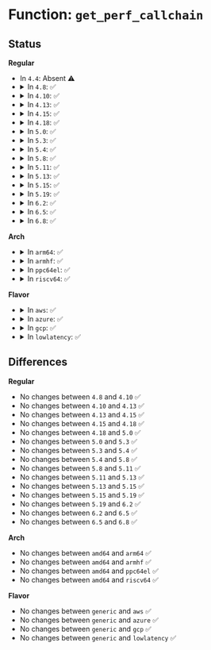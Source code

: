 # Function: <code>get_perf_callchain</code>

## Status
<b>Regular</b>
<ul>
<li>
In <code>4.4</code>: Absent ⚠️
</li>
<li>
<details>
<summary>In <code>4.8</code>: ✅</summary>

```c
struct perf_callchain_entry *get_perf_callchain(struct pt_regs *regs, u32 init_nr, bool kernel, bool user, u32 max_stack, bool crosstask, bool add_mark);
```

**Collision:** Unique Global

**Inline:** No

**Transformation:** False

**Instances:**

```
In kernel/events/callchain.c (ffffffff81198530)
Location: kernel/events/callchain.c:195
Inline: False
Direct callers:
  - kernel/bpf/stackmap.c:bpf_get_stackid
  - kernel/events/callchain.c:perf_callchain
```
**Symbols:**

```
ffffffff81198530-ffffffff81198753: get_perf_callchain (STB_GLOBAL)
```
</details>
</li>
<li>
<details>
<summary>In <code>4.10</code>: ✅</summary>

```c
struct perf_callchain_entry *get_perf_callchain(struct pt_regs *regs, u32 init_nr, bool kernel, bool user, u32 max_stack, bool crosstask, bool add_mark);
```

**Collision:** Unique Global

**Inline:** No

**Transformation:** False

**Instances:**

```
In kernel/events/callchain.c (ffffffff811a7f10)
Location: kernel/events/callchain.c:195
Inline: False
Direct callers:
  - kernel/bpf/stackmap.c:bpf_get_stackid
  - kernel/events/callchain.c:perf_callchain
```
**Symbols:**

```
ffffffff811a7f10-ffffffff811a8133: get_perf_callchain (STB_GLOBAL)
```
</details>
</li>
<li>
<details>
<summary>In <code>4.13</code>: ✅</summary>

```c
struct perf_callchain_entry *get_perf_callchain(struct pt_regs *regs, u32 init_nr, bool kernel, bool user, u32 max_stack, bool crosstask, bool add_mark);
```

**Collision:** Unique Global

**Inline:** No

**Transformation:** False

**Instances:**

```
In kernel/events/callchain.c (ffffffff811af660)
Location: kernel/events/callchain.c:197
Inline: False
Direct callers:
  - kernel/bpf/stackmap.c:bpf_get_stackid
  - kernel/events/callchain.c:perf_callchain
```
**Symbols:**

```
ffffffff811af660-ffffffff811af8f7: get_perf_callchain (STB_GLOBAL)
```
</details>
</li>
<li>
<details>
<summary>In <code>4.15</code>: ✅</summary>

```c
struct perf_callchain_entry *get_perf_callchain(struct pt_regs *regs, u32 init_nr, bool kernel, bool user, u32 max_stack, bool crosstask, bool add_mark);
```

**Collision:** Unique Global

**Inline:** No

**Transformation:** False

**Instances:**

```
In kernel/events/callchain.c (ffffffff811c31f0)
Location: kernel/events/callchain.c:197
Inline: False
Direct callers:
  - kernel/bpf/stackmap.c:bpf_get_stackid
  - kernel/events/callchain.c:perf_callchain
```
**Symbols:**

```
ffffffff811c31f0-ffffffff811c349d: get_perf_callchain (STB_GLOBAL)
```
</details>
</li>
<li>
<details>
<summary>In <code>4.18</code>: ✅</summary>

```c
struct perf_callchain_entry *get_perf_callchain(struct pt_regs *regs, u32 init_nr, bool kernel, bool user, u32 max_stack, bool crosstask, bool add_mark);
```

**Collision:** Unique Global

**Inline:** No

**Transformation:** False

**Instances:**

```
In kernel/events/callchain.c (ffffffff811e3590)
Location: kernel/events/callchain.c:179
Inline: False
Direct callers:
  - kernel/bpf/stackmap.c:bpf_get_stack
  - kernel/bpf/stackmap.c:bpf_get_stackid
  - kernel/events/core.c:perf_callchain
```
**Symbols:**

```
ffffffff811e3590-ffffffff811e37fe: get_perf_callchain (STB_GLOBAL)
```
</details>
</li>
<li>
<details>
<summary>In <code>5.0</code>: ✅</summary>

```c
struct perf_callchain_entry *get_perf_callchain(struct pt_regs *regs, u32 init_nr, bool kernel, bool user, u32 max_stack, bool crosstask, bool add_mark);
```

**Collision:** Unique Global

**Inline:** No

**Transformation:** False

**Instances:**

```
In kernel/events/callchain.c (ffffffff811f3a50)
Location: kernel/events/callchain.c:179
Inline: False
Direct callers:
  - kernel/bpf/stackmap.c:bpf_get_stack
  - kernel/bpf/stackmap.c:bpf_get_stackid
  - kernel/events/core.c:perf_callchain
```
**Symbols:**

```
ffffffff811f3a50-ffffffff811f3ccc: get_perf_callchain (STB_GLOBAL)
```
</details>
</li>
<li>
<details>
<summary>In <code>5.3</code>: ✅</summary>

```c
struct perf_callchain_entry *get_perf_callchain(struct pt_regs *regs, u32 init_nr, bool kernel, bool user, u32 max_stack, bool crosstask, bool add_mark);
```

**Collision:** Unique Global

**Inline:** No

**Transformation:** False

**Instances:**

```
In kernel/events/callchain.c (ffffffff8120b740)
Location: kernel/events/callchain.c:178
Inline: False
Direct callers:
  - kernel/bpf/stackmap.c:bpf_get_stack
  - kernel/bpf/stackmap.c:bpf_get_stackid
  - kernel/events/core.c:perf_callchain
```
**Symbols:**

```
ffffffff8120b740-ffffffff8120b9b0: get_perf_callchain (STB_GLOBAL)
```
</details>
</li>
<li>
<details>
<summary>In <code>5.4</code>: ✅</summary>

```c
struct perf_callchain_entry *get_perf_callchain(struct pt_regs *regs, u32 init_nr, bool kernel, bool user, u32 max_stack, bool crosstask, bool add_mark);
```

**Collision:** Unique Global

**Inline:** No

**Transformation:** False

**Instances:**

```
In kernel/events/callchain.c (ffffffff81218a20)
Location: kernel/events/callchain.c:178
Inline: False
Direct callers:
  - kernel/bpf/stackmap.c:bpf_get_stack
  - kernel/bpf/stackmap.c:bpf_get_stackid
  - kernel/events/core.c:perf_callchain
```
**Symbols:**

```
ffffffff81218a20-ffffffff81218c90: get_perf_callchain (STB_GLOBAL)
```
</details>
</li>
<li>
<details>
<summary>In <code>5.8</code>: ✅</summary>

```c
struct perf_callchain_entry *get_perf_callchain(struct pt_regs *regs, u32 init_nr, bool kernel, bool user, u32 max_stack, bool crosstask, bool add_mark);
```

**Collision:** Unique Global

**Inline:** No

**Transformation:** False

**Instances:**

```
In kernel/events/callchain.c (ffffffff81244760)
Location: kernel/events/callchain.c:178
Inline: False
Direct callers:
  - kernel/bpf/stackmap.c:bpf_get_stack
  - kernel/bpf/stackmap.c:bpf_get_stackid
  - kernel/events/core.c:perf_callchain
```
**Symbols:**

```
ffffffff81244760-ffffffff8124496b: get_perf_callchain (STB_GLOBAL)
```
</details>
</li>
<li>
<details>
<summary>In <code>5.11</code>: ✅</summary>

```c
struct perf_callchain_entry *get_perf_callchain(struct pt_regs *regs, u32 init_nr, bool kernel, bool user, u32 max_stack, bool crosstask, bool add_mark);
```

**Collision:** Unique Global

**Inline:** No

**Transformation:** False

**Instances:**

```
In kernel/events/callchain.c (ffffffff8124ee20)
Location: kernel/events/callchain.c:180
Inline: False
Direct callers:
  - kernel/bpf/stackmap.c:__bpf_get_stack
  - kernel/bpf/stackmap.c:bpf_get_stackid
  - kernel/events/core.c:perf_callchain
```
**Symbols:**

```
ffffffff8124ee20-ffffffff8124efbc: get_perf_callchain (STB_GLOBAL)
```
</details>
</li>
<li>
<details>
<summary>In <code>5.13</code>: ✅</summary>

```c
struct perf_callchain_entry *get_perf_callchain(struct pt_regs *regs, u32 init_nr, bool kernel, bool user, u32 max_stack, bool crosstask, bool add_mark);
```

**Collision:** Unique Global

**Inline:** No

**Transformation:** False

**Instances:**

```
In kernel/events/callchain.c (ffffffff81253730)
Location: kernel/events/callchain.c:180
Inline: False
Direct callers:
  - kernel/bpf/stackmap.c:__bpf_get_stack
  - kernel/bpf/stackmap.c:bpf_get_stackid
  - kernel/events/core.c:perf_callchain
```
**Symbols:**

```
ffffffff81253730-ffffffff812538cc: get_perf_callchain (STB_GLOBAL)
```
</details>
</li>
<li>
<details>
<summary>In <code>5.15</code>: ✅</summary>

```c
struct perf_callchain_entry *get_perf_callchain(struct pt_regs *regs, u32 init_nr, bool kernel, bool user, u32 max_stack, bool crosstask, bool add_mark);
```

**Collision:** Unique Global

**Inline:** No

**Transformation:** False

**Instances:**

```
In kernel/events/callchain.c (ffffffff8128f070)
Location: kernel/events/callchain.c:180
Inline: False
Direct callers:
  - kernel/bpf/stackmap.c:__bpf_get_stack
  - kernel/bpf/stackmap.c:bpf_get_stackid
  - kernel/events/core.c:perf_callchain
```
**Symbols:**

```
ffffffff8128f070-ffffffff8128f20c: get_perf_callchain (STB_GLOBAL)
```
</details>
</li>
<li>
<details>
<summary>In <code>5.19</code>: ✅</summary>

```c
struct perf_callchain_entry *get_perf_callchain(struct pt_regs *regs, u32 init_nr, bool kernel, bool user, u32 max_stack, bool crosstask, bool add_mark);
```

**Collision:** Unique Global

**Inline:** No

**Transformation:** False

**Instances:**

```
In kernel/events/callchain.c (ffffffff812e3fd0)
Location: kernel/events/callchain.c:180
Inline: False
Direct callers:
  - kernel/bpf/stackmap.c:__bpf_get_stack
  - kernel/bpf/stackmap.c:bpf_get_stackid
  - kernel/events/core.c:perf_callchain
```
**Symbols:**

```
ffffffff812e3fd0-ffffffff812e419d: get_perf_callchain (STB_GLOBAL)
```
</details>
</li>
<li>
<details>
<summary>In <code>6.2</code>: ✅</summary>

```c
struct perf_callchain_entry *get_perf_callchain(struct pt_regs *regs, u32 init_nr, bool kernel, bool user, u32 max_stack, bool crosstask, bool add_mark);
```

**Collision:** Unique Global

**Inline:** No

**Transformation:** False

**Instances:**

```
In kernel/events/callchain.c (ffffffff8134c720)
Location: kernel/events/callchain.c:180
Inline: False
Direct callers:
  - kernel/bpf/stackmap.c:__bpf_get_stack
  - kernel/bpf/stackmap.c:bpf_get_stackid
  - kernel/events/core.c:perf_callchain
```
**Symbols:**

```
ffffffff8134c720-ffffffff8134c8ed: get_perf_callchain (STB_GLOBAL)
```
</details>
</li>
<li>
<details>
<summary>In <code>6.5</code>: ✅</summary>

```c
struct perf_callchain_entry *get_perf_callchain(struct pt_regs *regs, u32 init_nr, bool kernel, bool user, u32 max_stack, bool crosstask, bool add_mark);
```

**Collision:** Unique Global

**Inline:** No

**Transformation:** False

**Instances:**

```
In kernel/events/callchain.c (ffffffff8137d770)
Location: kernel/events/callchain.c:180
Inline: False
Direct callers:
  - kernel/bpf/stackmap.c:__bpf_get_stack
  - kernel/bpf/stackmap.c:bpf_get_stackid
  - kernel/events/core.c:perf_callchain
```
**Symbols:**

```
ffffffff8137d770-ffffffff8137d93e: get_perf_callchain (STB_GLOBAL)
```
</details>
</li>
<li>
<details>
<summary>In <code>6.8</code>: ✅</summary>

```c
struct perf_callchain_entry *get_perf_callchain(struct pt_regs *regs, u32 init_nr, bool kernel, bool user, u32 max_stack, bool crosstask, bool add_mark);
```

**Collision:** Unique Global

**Inline:** No

**Transformation:** False

**Instances:**

```
In kernel/events/callchain.c (ffffffff813a69d0)
Location: kernel/events/callchain.c:180
Inline: False
Direct callers:
  - kernel/bpf/stackmap.c:__bpf_get_stack
  - kernel/bpf/stackmap.c:bpf_get_stackid
  - kernel/events/core.c:perf_callchain
```
**Symbols:**

```
ffffffff813a69d0-ffffffff813a6b9e: get_perf_callchain (STB_GLOBAL)
```
</details>
</li>
</ul>
<b>Arch</b>
<ul>
<li>
<details>
<summary>In <code>arm64</code>: ✅</summary>

```c
struct perf_callchain_entry *get_perf_callchain(struct pt_regs *regs, u32 init_nr, bool kernel, bool user, u32 max_stack, bool crosstask, bool add_mark);
```

**Collision:** Unique Global

**Inline:** No

**Transformation:** False

**Instances:**

```
In kernel/events/callchain.c (ffff8000102a37e0)
Location: kernel/events/callchain.c:178
Inline: False
Direct callers:
  - kernel/bpf/stackmap.c:bpf_get_stack
  - kernel/bpf/stackmap.c:bpf_get_stackid
  - kernel/events/core.c:perf_callchain
```
**Symbols:**

```
ffff8000102a37e0-ffff8000102a3ae8: get_perf_callchain (STB_GLOBAL)
```
</details>
</li>
<li>
<details>
<summary>In <code>armhf</code>: ✅</summary>

```c
struct perf_callchain_entry *get_perf_callchain(struct pt_regs *regs, u32 init_nr, bool kernel, bool user, u32 max_stack, bool crosstask, bool add_mark);
```

**Collision:** Unique Global

**Inline:** No

**Transformation:** False

**Instances:**

```
In kernel/events/callchain.c (c04d2fe4)
Location: kernel/events/callchain.c:178
Inline: False
Direct callers:
  - kernel/bpf/stackmap.c:bpf_get_stack
  - kernel/bpf/stackmap.c:bpf_get_stackid
  - kernel/events/core.c:perf_callchain
```
**Symbols:**

```
c04d2fe4-c04d32cc: get_perf_callchain (STB_GLOBAL)
```
</details>
</li>
<li>
<details>
<summary>In <code>ppc64el</code>: ✅</summary>

```c
struct perf_callchain_entry *get_perf_callchain(struct pt_regs *regs, u32 init_nr, bool kernel, bool user, u32 max_stack, bool crosstask, bool add_mark);
```

**Collision:** Unique Global

**Inline:** No

**Transformation:** False

**Instances:**

```
In kernel/events/callchain.c (c000000000355c30)
Location: kernel/events/callchain.c:178
Inline: False
Direct callers:
  - kernel/bpf/stackmap.c:bpf_get_stack
  - kernel/bpf/stackmap.c:bpf_get_stackid
  - kernel/events/core.c:perf_callchain
```
**Symbols:**

```
c000000000355c30-c000000000355f8c: get_perf_callchain (STB_GLOBAL)
```
</details>
</li>
<li>
<details>
<summary>In <code>riscv64</code>: ✅</summary>

```c
struct perf_callchain_entry *get_perf_callchain(struct pt_regs *regs, u32 init_nr, bool kernel, bool user, u32 max_stack, bool crosstask, bool add_mark);
```

**Collision:** Unique Global

**Inline:** No

**Transformation:** False

**Instances:**

```
In kernel/events/callchain.c (ffffffe0001d1e16)
Location: kernel/events/callchain.c:178
Inline: False
Direct callers:
  - kernel/bpf/stackmap.c:bpf_get_stack
  - kernel/bpf/stackmap.c:bpf_get_stackid
  - kernel/events/core.c:perf_callchain
```
**Symbols:**

```
ffffffe0001d1e16-ffffffe0001d2024: get_perf_callchain (STB_GLOBAL)
```
</details>
</li>
</ul>
<b>Flavor</b>
<ul>
<li>
<details>
<summary>In <code>aws</code>: ✅</summary>

```c
struct perf_callchain_entry *get_perf_callchain(struct pt_regs *regs, u32 init_nr, bool kernel, bool user, u32 max_stack, bool crosstask, bool add_mark);
```

**Collision:** Unique Global

**Inline:** No

**Transformation:** False

**Instances:**

```
In kernel/events/callchain.c (ffffffff81211070)
Location: kernel/events/callchain.c:178
Inline: False
Direct callers:
  - kernel/bpf/stackmap.c:bpf_get_stack
  - kernel/bpf/stackmap.c:bpf_get_stackid
  - kernel/events/core.c:perf_callchain
```
**Symbols:**

```
ffffffff81211070-ffffffff812112e0: get_perf_callchain (STB_GLOBAL)
```
</details>
</li>
<li>
<details>
<summary>In <code>azure</code>: ✅</summary>

```c
struct perf_callchain_entry *get_perf_callchain(struct pt_regs *regs, u32 init_nr, bool kernel, bool user, u32 max_stack, bool crosstask, bool add_mark);
```

**Collision:** Unique Global

**Inline:** No

**Transformation:** False

**Instances:**

```
In kernel/events/callchain.c (ffffffff81203e00)
Location: kernel/events/callchain.c:178
Inline: False
Direct callers:
  - kernel/bpf/stackmap.c:bpf_get_stack
  - kernel/bpf/stackmap.c:bpf_get_stackid
  - kernel/events/core.c:perf_callchain
```
**Symbols:**

```
ffffffff81203e00-ffffffff81204070: get_perf_callchain (STB_GLOBAL)
```
</details>
</li>
<li>
<details>
<summary>In <code>gcp</code>: ✅</summary>

```c
struct perf_callchain_entry *get_perf_callchain(struct pt_regs *regs, u32 init_nr, bool kernel, bool user, u32 max_stack, bool crosstask, bool add_mark);
```

**Collision:** Unique Global

**Inline:** No

**Transformation:** False

**Instances:**

```
In kernel/events/callchain.c (ffffffff8120ee10)
Location: kernel/events/callchain.c:178
Inline: False
Direct callers:
  - kernel/bpf/stackmap.c:bpf_get_stack
  - kernel/bpf/stackmap.c:bpf_get_stackid
  - kernel/events/core.c:perf_callchain
```
**Symbols:**

```
ffffffff8120ee10-ffffffff8120f080: get_perf_callchain (STB_GLOBAL)
```
</details>
</li>
<li>
<details>
<summary>In <code>lowlatency</code>: ✅</summary>

```c
struct perf_callchain_entry *get_perf_callchain(struct pt_regs *regs, u32 init_nr, bool kernel, bool user, u32 max_stack, bool crosstask, bool add_mark);
```

**Collision:** Unique Global

**Inline:** No

**Transformation:** False

**Instances:**

```
In kernel/events/callchain.c (ffffffff8121dd20)
Location: kernel/events/callchain.c:178
Inline: False
Direct callers:
  - kernel/bpf/stackmap.c:bpf_get_stack
  - kernel/bpf/stackmap.c:bpf_get_stackid
  - kernel/events/core.c:perf_callchain
```
**Symbols:**

```
ffffffff8121dd20-ffffffff8121df90: get_perf_callchain (STB_GLOBAL)
```
</details>
</li>
</ul>

## Differences
<b>Regular</b>
<ul>
<li>
No changes between <code>4.8</code> and <code>4.10</code> ✅
</li>
<li>
No changes between <code>4.10</code> and <code>4.13</code> ✅
</li>
<li>
No changes between <code>4.13</code> and <code>4.15</code> ✅
</li>
<li>
No changes between <code>4.15</code> and <code>4.18</code> ✅
</li>
<li>
No changes between <code>4.18</code> and <code>5.0</code> ✅
</li>
<li>
No changes between <code>5.0</code> and <code>5.3</code> ✅
</li>
<li>
No changes between <code>5.3</code> and <code>5.4</code> ✅
</li>
<li>
No changes between <code>5.4</code> and <code>5.8</code> ✅
</li>
<li>
No changes between <code>5.8</code> and <code>5.11</code> ✅
</li>
<li>
No changes between <code>5.11</code> and <code>5.13</code> ✅
</li>
<li>
No changes between <code>5.13</code> and <code>5.15</code> ✅
</li>
<li>
No changes between <code>5.15</code> and <code>5.19</code> ✅
</li>
<li>
No changes between <code>5.19</code> and <code>6.2</code> ✅
</li>
<li>
No changes between <code>6.2</code> and <code>6.5</code> ✅
</li>
<li>
No changes between <code>6.5</code> and <code>6.8</code> ✅
</li>
</ul>
<b>Arch</b>
<ul>
<li>
No changes between <code>amd64</code> and <code>arm64</code> ✅
</li>
<li>
No changes between <code>amd64</code> and <code>armhf</code> ✅
</li>
<li>
No changes between <code>amd64</code> and <code>ppc64el</code> ✅
</li>
<li>
No changes between <code>amd64</code> and <code>riscv64</code> ✅
</li>
</ul>
<b>Flavor</b>
<ul>
<li>
No changes between <code>generic</code> and <code>aws</code> ✅
</li>
<li>
No changes between <code>generic</code> and <code>azure</code> ✅
</li>
<li>
No changes between <code>generic</code> and <code>gcp</code> ✅
</li>
<li>
No changes between <code>generic</code> and <code>lowlatency</code> ✅
</li>
</ul>
